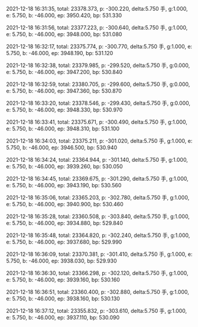 2021-12-18 16:31:35, total: 23378.373, p: -300.220, delta:5.750 手, g:1.000, e: 5.750, b: -46.000, ep: 3950.420, bp: 531.330

2021-12-18 16:31:56, total: 23377.223, p: -300.640, delta:5.750 手, g:1.000, e: 5.750, b: -46.000, ep: 3948.000, bp: 531.080

2021-12-18 16:32:17, total: 23375.774, p: -300.770, delta:5.750 手, g:1.000, e: 5.750, b: -46.000, ep: 3948.190, bp: 531.120

2021-12-18 16:32:38, total: 23379.985, p: -299.520, delta:5.750 手, g:0.000, e: 5.750, b: -46.000, ep: 3947.200, bp: 530.840

2021-12-18 16:32:59, total: 23380.705, p: -299.600, delta:5.750 手, g:0.000, e: 5.750, b: -46.000, ep: 3947.360, bp: 530.870

2021-12-18 16:33:20, total: 23378.546, p: -299.430, delta:5.750 手, g:0.000, e: 5.750, b: -46.000, ep: 3948.330, bp: 530.970

2021-12-18 16:33:41, total: 23375.671, p: -300.490, delta:5.750 手, g:1.000, e: 5.750, b: -46.000, ep: 3948.310, bp: 531.100

2021-12-18 16:34:03, total: 23375.211, p: -301.020, delta:5.750 手, g:1.000, e: 5.750, b: -46.000, ep: 3946.500, bp: 530.940

2021-12-18 16:34:24, total: 23364.944, p: -301.140, delta:5.750 手, g:1.000, e: 5.750, b: -46.000, ep: 3939.260, bp: 530.050

2021-12-18 16:34:45, total: 23369.675, p: -301.290, delta:5.750 手, g:1.000, e: 5.750, b: -46.000, ep: 3943.190, bp: 530.560

2021-12-18 16:35:06, total: 23365.203, p: -302.780, delta:5.750 手, g:1.000, e: 5.750, b: -46.000, ep: 3940.900, bp: 530.460

2021-12-18 16:35:28, total: 23360.508, p: -303.840, delta:5.750 手, g:1.000, e: 5.750, b: -46.000, ep: 3934.880, bp: 529.840

2021-12-18 16:35:48, total: 23364.820, p: -302.240, delta:5.750 手, g:1.000, e: 5.750, b: -46.000, ep: 3937.680, bp: 529.990

2021-12-18 16:36:09, total: 23370.381, p: -301.410, delta:5.750 手, g:1.000, e: 5.750, b: -46.000, ep: 3938.030, bp: 529.930

2021-12-18 16:36:30, total: 23366.298, p: -302.120, delta:5.750 手, g:1.000, e: 5.750, b: -46.000, ep: 3939.160, bp: 530.160

2021-12-18 16:36:51, total: 23360.400, p: -302.880, delta:5.750 手, g:1.000, e: 5.750, b: -46.000, ep: 3938.160, bp: 530.130

2021-12-18 16:37:12, total: 23355.832, p: -303.610, delta:5.750 手, g:1.000, e: 5.750, b: -46.000, ep: 3937.110, bp: 530.090